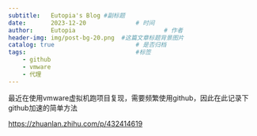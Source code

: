 ```yaml
---
subtitle:   Eutopia's Blog #副标题
date:       2023-12-20 				# 时间
author:     Eutopia 						# 作者
header-img: img/post-bg-20.png 	#这篇文章标题背景图片
catalog: true 						# 是否归档
tags:								#标签
    - github
    - vmware
    - 代理
---
```




最近在使用vmware虚拟机跑项目复现，需要频繁使用github，因此在此记录下github加速的简单方法

 https://zhuanlan.zhihu.com/p/432414619